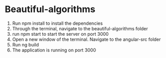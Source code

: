 # Beautiful-algorithms
1. Run npm install to install the dependencies
2. Through the terminal, navigate to the beautiful-algorithms folder
3. run npm start to start the server on port 3000
4. Open a new window of the terminal. Navigate to the angular-src folder
5. Run ng build
6. The application is running on port 3000